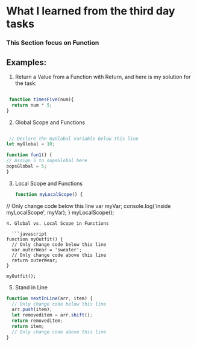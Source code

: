 # What I learned from the third day tasks
### This Section focus on Function 
## Examples:
1. Return a Value from a Function with Return,
and here is my solution for the task:
```javascript

 function timesFive(num){
  return num * 5;
}
```
2. Global Scope and Functions
  ```javascript

   // Declare the myGlobal variable below this line
let myGlobal = 10;

function fun1() {
  // Assign 5 to oopsGlobal here
  oopsGlobal = 5;
}
```

3. Local Scope and Functions
   ```javascript
   function myLocalScope() {
  // Only change code below this line
  var myVar;
  console.log('inside myLocalScope', myVar);
  }
 myLocalScope();
```
4. Global vs. Local Scope in Functions

  ```javascript
function myOutfit() {
  // Only change code below this line
  var outerWear = 'sweater';
  // Only change code above this line
  return outerWear;
}

myOutfit();
 ```
5. Stand in Line

```javascript
function nextInLine(arr, item) {
  // Only change code below this line
  arr.push(item);
  let removeditem = arr.shift();
  return removeditem;
  return item;
  // Only change code above this line
}
```

   



